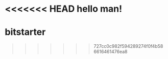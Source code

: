 <<<<<<< HEAD
hello man!
=======
bitstarter
==========
>>>>>>> 727cc0c982f594289274f0f4b586616461476ea8
